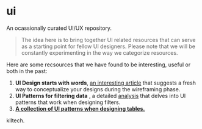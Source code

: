 # ui
An ocassionally curated UI/UX repository. 

> The idea here is to bring together UI related resources that can serve as a starting point for fellow UI designers. Please note that we will be constantly experimenting in the way we categorize resources. 

Here are some recsources that we have found to be interesting, useful or both in the past:

1. **UI Design starts with words**, [an interesting article](https://www.smashingmagazine.com/2014/07/how-do-you-design-interaction/) that suggests a fresh way to conceptualize your designs during the wireframing phase.
2. **UI Patterns for filtering data** , a detailed [analysis](https://baymard.com/blog/horizontal-filtering-sorting-design) that delves into UI patterns that work when designing filters.
3. [**A collection of UI patterns when designing tables.**](http://www.jankoatwarpspeed.com/ultimate-guide-to-table-ui-patterns/)


klltech.
